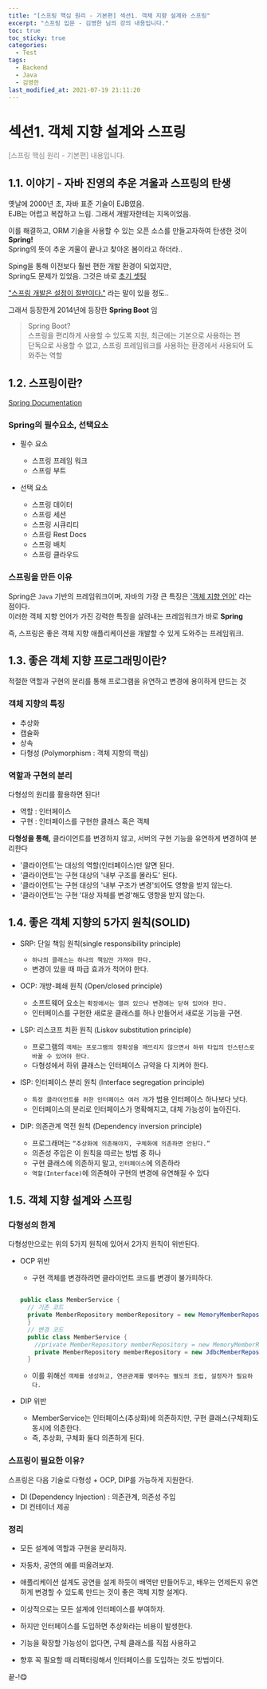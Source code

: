 ```yaml
---
title: "[스프링 핵심 원리 - 기본편] 섹션1. 객체 지향 설계와 스프링"
excerpt: "스프링 입문 - 김영한 님의 강의 내용입니다."
toc: true
toc_sticky: true
categories:
  - Test
tags:
  - Backend
  - Java
  - 김영한
last_modified_at: 2021-07-19 21:11:20
---
```


# 섹션1. 객체 지향 설계와 스프링

<span style="color:grey">[스프링 핵심 원리 - 기본편] 내용입니다.</span>  

## 1.1. 이야기 - 자바 진영의 추운 겨울과 스프링의 탄생
  
옛날에 2000년 초, 자바 표준 기술이 EJB였음.  
EJB는 어렵고 복잡하고 느림. 그래서 개발자한테는 지옥이었음.  
  
이를 해결하고, ORM 기술을 사용할 수 있는 오픈 소스를 만들고자하여 탄생한 것이 **Spring!**  
Spring의 뜻이 추운 겨울이 끝나고 찾아온 봄이라고 하더라..  
  
Sping을 통해 이전보다 훨씬 편한 개발 환경이 되었지만,  
Spring도 문제가 있었음. 그것은 바로 <u>초기 셋팅</u>
  
<u>"스프링 개발은 설정이 절반이다."</u> 라는 말이 있을 정도..
  
그래서 등장한게 2014년에 등장한 **Spring Boot** 임  
  
> Spring Boot?  
> 스프링을 편리하게 사용할 수 있도록 지원, 최근에는 기본으로 사용하는 편  
> 단독으로 사용할 수 없고, 스프링 프레임워크를 사용하는 환경에서 사용되어 도와주는 역할  
  
## 1.2. 스프링이란?
  
[Spring Documentation](https://spring.io/projects)
  
### Spring의 필수요소, 선택요소
  
- 필수 요소
  - 스프링 프레임 워크
  - 스프링 부트  
  
- 선택 요소
  - 스프링 데이터
  - 스프링 세션
  - 스프링 시큐리티
  - 스프링 Rest Docs
  - 스프링 배치
  - 스프링 클라우드
  
### 스프링을 만든 이유
  
Spring은 `Java` 기반의 프레임워크이며, 자바의 가장 큰 특징은 <u>'객체 지향 언어'</u> 라는 점이다.  
이러한 객체 지향 언어가 가진 강력한 특징을 살려내는 프레임워크가 바로 **Spring**  
  
즉, 스프링은 좋은 객체 지향 애플리케이션을 개발할 수 있게 도와주는 프레임워크.
  
## 1.3. 좋은 객체 지향 프로그래밍이란?
  
적절한 역할과 구현의 분리를 통해 프로그램을 유연하고 변경에 용이하게 만드는 것  
  
### 객체 지향의 특징
- 추상화
- 캡슐화
- 상속
- 다형성 (Polymorphism : 객체 지향의 핵심)
  
### 역할과 구현의 분리
  
다형성의 원리를 활용하면 된다!
  
- 역할 : 인터페이스  
- 구현 : 인터페이스를 구현한 클래스 혹은 객체  
  
**다형성을 통해,**
클라이언트를 변경하지 않고, 서버의 구현 기능을 유연하게 변경하여 분리한다  
- '클라이언트'는 대상의 역할(인터페이스)만 알면 된다.
- '클라이언트'는 구현 대상의 '내부 구조를 몰라도' 된다.
- '클라이언트'는 구현 대상의 '내부 구조가 변경'되어도 영향을 받지 않는다.
- '클라이언트'는 구현 '대상 자체를 변경'해도 영향을 받지 않는다.
  
## 1.4. 좋은 객체 지향의 5가지 원칙(SOLID)
  
- SRP: 단일 책임 원칙(single responsibility principle) 
  - `하나의 클래스는 하나의 책임만 가져야 한다.`
  - 변경이 있을 때 파급 효과가 적어야 한다.
  
- OCP: 개방-폐쇄 원칙 (Open/closed principle)
  - 소프트웨어 요소는 `확장에서는 열려 있으나 변경에는 닫혀 있어야 한다.`
  - 인터페이스를 구현한 새로운 클래스를 하나 만들어서 새로운 기능을 구현.
  
- LSP: 리스코프 치환 원칙 (Liskov substitution principle)
  - 프로그램의 `객체는 프로그램의 정확성을 깨뜨리지 않으면서 하위 타입의 인스턴스로 바꿀 수 있어야 한다.`
  - 다형성에서 하위 클래스는 인터페이스 규약을 다 지켜야 한다.
  
- ISP: 인터페이스 분리 원칙 (Interface segregation principle)
  - `특정 클라이언트를 위한 인터페이스 여러 개`가 범용 인터페이스 하나보다 낫다.
  - 인터페이스의 분리로 인터페이스가 명확해지고, 대체 가능성이 높아진다.
  
- DIP: 의존관계 역전 원칙 (Dependency inversion principle)
  - 프로그래머는 `“추상화에 의존해야지, 구체화에 의존하면 안된다.”`
  - 의존성 주입은 이 원칙을 따르는 방법 중 하나
  - 구현 클래스에 의존하지 말고, `인터페이스`에 의존하라
  - `역할(Interface)`에 의존해야 구현의 변경에 유연해질 수 있다
  
## 1.5. 객체 지향 설계와 스프링
  
### 다형성의 한계
다형성만으로는 위의 5가지 원칙에 있어서 2가지 원칙이 위반된다.
- OCP 위반
  - 구현 객체를 변경하려면 클라이언트 코드를 변경이 불가피하다.  
  
  ``` java

  public class MemberService {
    // 기존 코드
    private MemberRepository memberRepository = new MemoryMemberRepository();
    }
    // 변경 코드
    public class MemberService {
      //private MemberRepository memberRepository = new MemoryMemberRepository();
      private MemberRepository memberRepository = new JdbcMemberRepository();
    }
  ```
  
  - 이를 위해선 `객체를 생성하고, 연관관계를 맺어주는 별도의 조립, 설정자가 필요하다.`
  
- DIP 위반
  - MemberService는 인터페이스(추상화)에 의존하지만, 구현 클래스(구체화)도 동시에 의존한다.
  - 즉, 추상화, 구체화 둘다 의존하게 된다.
  
### 스프링이 필요한 이유?
  
스프링은 다음 기술로 다형성 + OCP, DIP를 가능하게 지원한다.  
- DI (Dependency Injection) : 의존관계, 의존성 주입
- DI 컨테이너 제공
  
### 정리
- 모든 설계에 역할과 구현을 분리하자.  
- 자동차, 공연의 예를 떠올려보자.  
- 애플리케이션 설계도 공연을 설계 하듯이 배역만 만들어두고, 배우는 언제든지 유연하게 변경할 수 있도록 만드는 것이 좋은 객체 지향 설계다.  
- 이상적으로는 모든 설계에 인터페이스를 부여하자.  
  
- 하지만 인터페이스를 도입하면 추상화라는 비용이 발생한다.
- 기능을 확장할 가능성이 없다면, 구체 클래스를 직접 사용하고 
- 향후 꼭 필요할 때 리팩터링해서 인터페이스를 도입하는 것도 방법이다.
  
끝-!😋